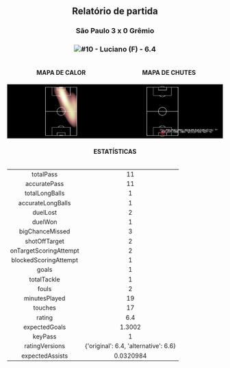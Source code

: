 <h2 style="text-align: center;">Relatório de partida</h3>

<h3 style="text-align: center;">São Paulo 3 x 0 Grêmio</h3>

<h3 style="text-align: center;"><img src="https://api.sofascore.com/api/v1/player/282557/image">#10 - Luciano (F) - 6.4</h3>

<div style="text-align: left; display: grid; grid-template-columns: 1fr 1fr;">
  <div>
    <h4 style="text-align: center;">MAPA DE CALOR</h3>
    <img src=../players/heatmaps/11652579_282557.png>
</div>
  <div>
    <h4 style="text-align: center;">MAPA DE CHUTES</h3>
    <img src=../players/shotmaps/11652579_282557.png>
  </div>
</div>

<h4 style="text-align: center;">ESTATÍSTICAS</h3>
<div style="text-align: center; display: grid; grid-template-columns: 1fr;">
  <div>
    <table>
        <tr>
            <td>totalPass
            </td>
            <td>11
            </td>
        </tr><tr>
            <td>accuratePass
            </td>
            <td>11
            </td>
        </tr><tr>
            <td>totalLongBalls
            </td>
            <td>1
            </td>
        </tr><tr>
            <td>accurateLongBalls
            </td>
            <td>1
            </td>
        </tr><tr>
            <td>duelLost
            </td>
            <td>2
            </td>
        </tr><tr>
            <td>duelWon
            </td>
            <td>1
            </td>
        </tr><tr>
            <td>bigChanceMissed
            </td>
            <td>3
            </td>
        </tr><tr>
            <td>shotOffTarget
            </td>
            <td>2
            </td>
        </tr><tr>
            <td>onTargetScoringAttempt
            </td>
            <td>2
            </td>
        </tr><tr>
            <td>blockedScoringAttempt
            </td>
            <td>1
            </td>
        </tr><tr>
            <td>goals
            </td>
            <td>1
            </td>
        </tr><tr>
            <td>totalTackle
            </td>
            <td>1
            </td>
        </tr><tr>
            <td>fouls
            </td>
            <td>2
            </td>
        </tr><tr>
            <td>minutesPlayed
            </td>
            <td>19
            </td>
        </tr><tr>
            <td>touches
            </td>
            <td>17
            </td>
        </tr><tr>
            <td>rating
            </td>
            <td>6.4
            </td>
        </tr><tr>
            <td>expectedGoals
            </td>
            <td>1.3002
            </td>
        </tr><tr>
            <td>keyPass
            </td>
            <td>1
            </td>
        </tr><tr>
            <td>ratingVersions
            </td>
            <td>{'original': 6.4, 'alternative': 6.6}
            </td>
        </tr><tr>
            <td>expectedAssists
            </td>
            <td>0.0320984
            </td>
        </tr>
        </table>
</div>